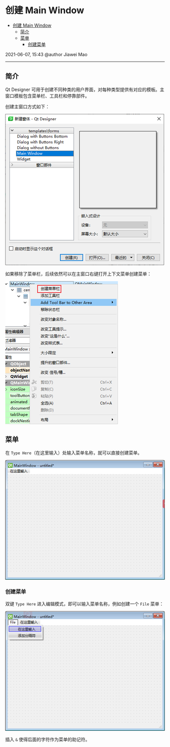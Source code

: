 # 创建 Main Window

- [创建 Main Window](#创建-main-window)
  - [简介](#简介)
  - [菜单](#菜单)
    - [创建菜单](#创建菜单)

2021-06-07, 15:43
@author Jiawei Mao
***

## 简介

Qt Designer 可用于创建不同种类的用户界面，对每种类型提供有对应的模板。主窗口模板包含菜单栏、工具栏和停靠部件。

创建主窗口方式如下：

![](images/2021-06-07-15-39-50.png)

如果移除了菜单栏，后续依然可以在主窗口右键打开上下文菜单创建菜单：

![](images/2021-06-07-15-41-47.png)

## 菜单

在 `Type Here`（在这里输入）处输入菜单名称，就可以直接创建菜单。

![](images/2021-06-07-15-46-05.png)

### 创建菜单

双键 `Type Here` 进入编辑模式，即可以输入菜单名称，例如创建一个 `File` 菜单：

![](images/2021-06-07-15-47-44.png)

插入 `&` 使得后面的字符作为菜单的助记符。
